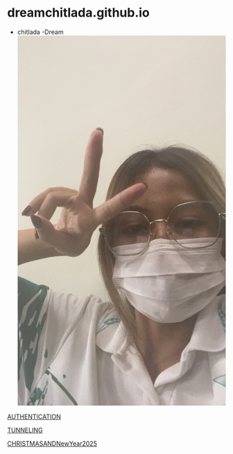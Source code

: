 # dreamchitlada.github.io
 - chitlada
     -Dream
![alt text](images/IMG_8325.jpeg)

[AUTHENTICATION](authentication)

[TUNNELING](tunneling.md)

[CHRISTMASANDNewYear2025](Christmas/NewYear2025.md)
